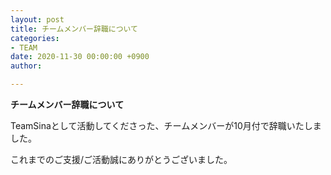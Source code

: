 ```yaml
---
layout: post
title: チームメンバー辞職について
categories:
- TEAM
date: 2020-11-30 00:00:00 +0900
author: 

---
```

**チームメンバー辞職について**

TeamSinaとして活動してくださった、チームメンバーが10月付で辞職いたしました。

これまでのご支援/ご活動誠にありがとうございました。